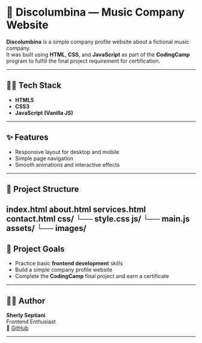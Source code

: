 # 🎵 Discolumbina — Music Company Website

**Discolumbina** is a simple company profile website about a fictional music company.  
It was built using **HTML**, **CSS**, and **JavaScript** as part of the **CodingCamp** program to fulfill the final project requirement for certification.

---

## 🧑‍💻 Tech Stack
- **HTML5**  
- **CSS3**  
- **JavaScript (Vanilla JS)**  

---

## ✨ Features
- Responsive layout for desktop and mobile  
- Simple page navigation  
- Smooth animations and interactive effects  

---

## 📁 Project Structure
index.html
about.html
services.html
contact.html
css/
└── style.css
js/
└── main.js
assets/
└── images/
---

## 🎯 Project Goals
- Practice basic **frontend development** skills  
- Build a simple company profile website  
- Complete the **CodingCamp** final project and earn a certificate  

---

## 👩‍🎤 Author
**Sherly Septiani**  
Frontend Enthusiast  
🔗 [GitHub](https://github.com/arselia)

---
